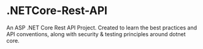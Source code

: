 # .NETCore-Rest-API
An ASP .NET Core Rest API Project. Created to learn the best practices and API conventions, along with security &amp; testing principles around dotnet core.
